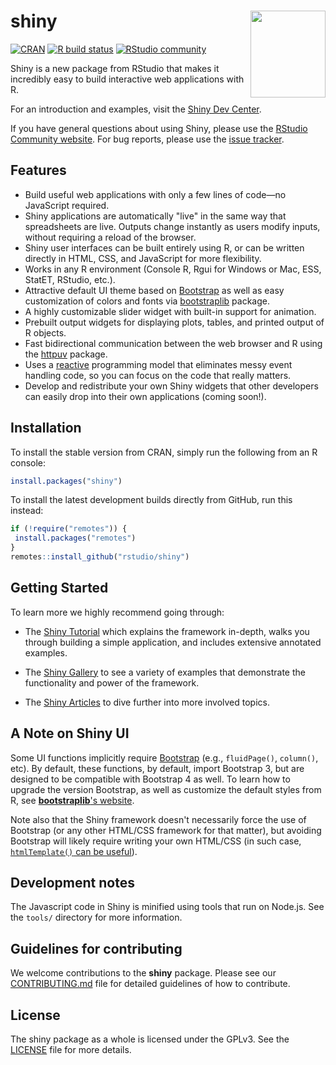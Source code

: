 # shiny <img src="man/figures/logo.png" align="right" width=120 height=139 alt="" />

<!-- badges: start -->
[![CRAN](https://www.r-pkg.org/badges/version/shiny)](https://CRAN.R-project.org/package=shiny)
[![R build status](https://github.com/rstudio/shiny/workflows/R-CMD-check/badge.svg)](https://github.com/rstudio/shiny/actions)
[![RStudio community](https://img.shields.io/badge/community-shiny-blue?style=social&logo=rstudio&logoColor=75AADB)](https://community.rstudio.com/new-topic?category=shiny&tags=shiny)

<!-- badges: end -->

Shiny is a new package from RStudio that makes it incredibly easy to build interactive web applications with R.

For an introduction and examples, visit the [Shiny Dev Center](http://shiny.rstudio.com/).

If you have general questions about using Shiny, please use the [RStudio Community website](https://community.rstudio.com). For bug reports, please use the [issue tracker](https://github.com/rstudio/shiny/issues).

## Features

* Build useful web applications with only a few lines of code&mdash;no JavaScript required.
* Shiny applications are automatically "live" in the same way that spreadsheets are live. Outputs change instantly as users modify inputs, without requiring a reload of the browser.
* Shiny user interfaces can be built entirely using R, or can be written directly in HTML, CSS, and JavaScript for more flexibility.
* Works in any R environment (Console R, Rgui for Windows or Mac, ESS, StatET, RStudio, etc.).
* Attractive default UI theme based on [Bootstrap](http://getbootstrap.com/) as well as easy customization of colors and fonts via [bootstraplib](https://rstudio.github.io/bootstraplib/) package.
* A highly customizable slider widget with built-in support for animation.
* Prebuilt output widgets for displaying plots, tables, and printed output of R objects.
* Fast bidirectional communication between the web browser and R using the [httpuv](https://github.com/rstudio/httpuv) package.
* Uses a [reactive](http://en.wikipedia.org/wiki/Reactive_programming) programming model that eliminates messy event handling code, so you can focus on the code that really matters.
* Develop and redistribute your own Shiny widgets that other developers can easily drop into their own applications (coming soon!).

## Installation

To install the stable version from CRAN, simply run the following from an R console:

```r
install.packages("shiny")
```

To install the latest development builds directly from GitHub, run this instead:

```r
if (!require("remotes")) {
 install.packages("remotes")
}
remotes::install_github("rstudio/shiny")
```

## Getting Started

To learn more we highly recommend going through:

* The [Shiny Tutorial](https://shiny.rstudio.com/tutorial/) which explains the framework in-depth, walks you through building a simple application, and includes extensive annotated examples.

* The [Shiny Gallery](https://shiny.rstudio.com/gallery/) to see a variety of examples that demonstrate the functionality and power of the framework.

* The [Shiny Articles](https://shiny.rstudio.com/articles/) to dive further into more involved topics.

## A Note on Shiny UI

Some UI functions implicitly require [Bootstrap](https://getbootstrap.com/) (e.g., `fluidPage()`, `column()`, etc). By default, these functions, by default, import Bootstrap 3, but are designed to be compatible with Bootstrap 4 as well. To learn how to upgrade the version Bootstrap, as well as customize the default styles from R, see [**bootstraplib**'s website](https://rstudio.github.io/bootstraplib).

Note also that the Shiny framework doesn't necessarily force the use of Bootstrap (or any other HTML/CSS framework for that matter), but avoiding Bootstrap will likely require writing your own HTML/CSS (in such case, [`htmlTemplate()` can be useful](https://shiny.rstudio.com/articles/templates.html)).

## Development notes

The Javascript code in Shiny is minified using tools that run on Node.js. See the `tools/` directory for more information.

## Guidelines for contributing

We welcome contributions to the **shiny** package. Please see our [CONTRIBUTING.md](https://github.com/rstudio/shiny/blob/master/.github/CONTRIBUTING.md) file for detailed guidelines of how to contribute.

## License

The shiny package as a whole is licensed under the GPLv3. See the [LICENSE](LICENSE) file for more details.
